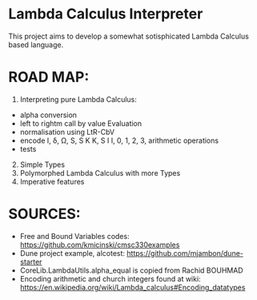# Lambda Calculus Interpreter

This project aims to develop a somewhat sotisphicated Lambda Calculus based language.

# ROAD MAP: 

1. Interpreting pure Lambda Calculus:
- alpha conversion
- left to rightm call by value Evaluation
- normalisation using LtR-CbV
- encode I, δ, Ω, S, S K K, S I I, 0, 1, 2, 3, arithmetic operations
- tests

2. Simple Types
3. Polymorphed Lambda Calculus with more Types
4. Imperative features

# SOURCES: 
- Free and Bound Variables codes: https://github.com/kmicinski/cmsc330examples
- Dune project example, alcotest: https://github.com/mjambon/dune-starter
- CoreLib.LambdaUtils.alpha_equal is copied from Rachid BOUHMAD
- Encoding arithmetic and church integers found at wiki: https://en.wikipedia.org/wiki/Lambda_calculus#Encoding_datatypes